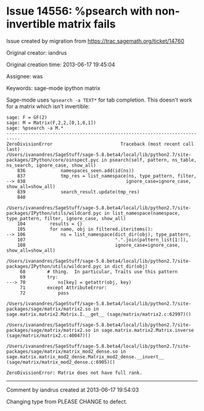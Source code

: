 # Issue 14556: %psearch with non-invertible matrix fails

Issue created by migration from https://trac.sagemath.org/ticket/14760

Original creator: iandrus

Original creation time: 2013-06-17 19:45:04

Assignee: was

Keywords: sage-mode ipython matrix

Sage-mode uses `%psearch -a TEXT*` for tab completion.  This doesn't work for a matrix which isn't invertible:


```
sage: F = GF(2)
sage: M = Matrix(F,2,2,[0,1,0,1])
sage: %psearch -a M.*
---------------------------------------------------------------------------
ZeroDivisionError                         Traceback (most recent call last)
/Users/ivanandres/SageStuff/sage-5.8.beta4/local/lib/python2.7/site-packages/IPython/core/oinspect.pyc in psearch(self, pattern, ns_table, ns_search, ignore_case, show_all)
    836             namespaces_seen.add(id(ns))
    837             tmp_res = list_namespace(ns, type_pattern, filter,
--> 838                                     ignore_case=ignore_case, show_all=show_all)
    839             search_result.update(tmp_res)
    840

/Users/ivanandres/SageStuff/sage-5.8.beta4/local/lib/python2.7/site-packages/IPython/utils/wildcard.pyc in list_namespace(namespace, type_pattern, filter, ignore_case, show_all)
    104         results = {}
    105         for name, obj in filtered.iteritems():
--> 106             ns = list_namespace(dict_dir(obj), type_pattern,
    107                                 ".".join(pattern_list[1:]),
    108                                 ignore_case=ignore_case, show_all=show_all)

/Users/ivanandres/SageStuff/sage-5.8.beta4/local/lib/python2.7/site-packages/IPython/utils/wildcard.pyc in dict_dir(obj)
     68        # thing.  In particular, Traits use this pattern
     69        try:
---> 70            ns[key] = getattr(obj, key)
     71        except AttributeError:
     72            pass

/Users/ivanandres/SageStuff/sage-5.8.beta4/local/lib/python2.7/site-packages/sage/matrix/matrix2.so in sage.matrix.matrix2.Matrix.I.__get__ (sage/matrix/matrix2.c:62997)()

/Users/ivanandres/SageStuff/sage-5.8.beta4/local/lib/python2.7/site-packages/sage/matrix/matrix2.so in sage.matrix.matrix2.Matrix.inverse (sage/matrix/matrix2.c:40047)()

/Users/ivanandres/SageStuff/sage-5.8.beta4/local/lib/python2.7/site-packages/sage/matrix/matrix_mod2_dense.so in sage.matrix.matrix_mod2_dense.Matrix_mod2_dense.__invert__ (sage/matrix/matrix_mod2_dense.c:6905)()

ZeroDivisionError: Matrix does not have full rank.
```



---

Comment by iandrus created at 2013-06-17 19:54:03

Changing type from PLEASE CHANGE to defect.
